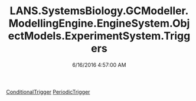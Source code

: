 ﻿---
title: LANS.SystemsBiology.GCModeller.ModellingEngine.EngineSystem.ObjectModels.ExperimentSystem.Triggers
date: 6/16/2016 4:57:00 AM
---

[ConditionalTrigger](T-LANS.SystemsBiology.GCModeller.ModellingEngine.EngineSystem.ObjectModels.ExperimentSystem.Triggers.ConditionalTrigger.html)
[PeriodicTrigger](T-LANS.SystemsBiology.GCModeller.ModellingEngine.EngineSystem.ObjectModels.ExperimentSystem.Triggers.PeriodicTrigger.html)
